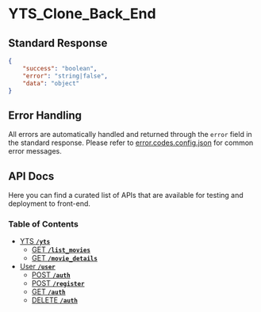 # YTS_Clone_Back_End

## Standard Response

```json
{
    "success": "boolean",
    "error": "string|false",
    "data": "object"
}
```

## Error Handling

All errors are automatically handled and returned through the `error` field in the standard response. Please refer to [error.codes.config.json](/src/configs/error.codes.config.json) for common error messages.

## API Docs

Here you can find a curated list of APIs that are available for testing and deployment to front-end.

### Table of Contents

-   [YTS **`/yts`**](/docs/routes/yts.route.docs.md)
    -   [GET **`/list_movies`**](/docs/routes/yts.route.docs.md#list-movies)
    -   [GET **`/movie_details`**](/docs/routes/yts.route.docs.md#movie-details)
-   [User **`/user`**](/docs/routes/user.route.docs.md)
    -   [POST **`/auth`**](/docs/routes/user.route.docs.md#login)
    -   [POST **`/register`**](/docs/routes/user.route.docs.md#register)
    -   [GET **`/auth`**](/docs/routes/user.route.docs.md#auth)
    -   [DELETE **`/auth`**](/docs/routes/user.route.docs.md#logout)
